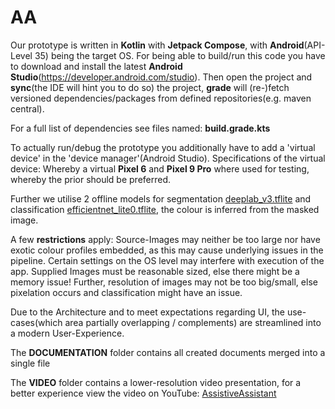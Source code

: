 # AA

Our prototype is written in **Kotlin** with **Jetpack Compose**, with **Android**(API-Level 35) being the target OS.
For being able to build/run this code you have to download and install the latest **Android Studio**(https://developer.android.com/studio).
Then open the project and **sync**(the IDE will hint you to do so) the project, **grade** will (re-)fetch versioned dependencies/packages from defined repositories(e.g. maven central).

For a full list of dependencies see files named: **build.grade.kts**

To actually run/debug the prototype you additionally have to add a 'virtual device' in the 'device manager'(Android Studio).
Specifications of the virtual device:
Whereby a virtual **Pixel 6** and **Pixel 9 Pro** where used for testing, whereby the prior should be preferred.

Further we utilise 2 offline models for segmentation [deeplab_v3.tflite](https://www.kaggle.com/models/tensorflow/deeplabv3/tfLite) and classification [efficientnet_lite0.tflite](https://blog.tensorflow.org/2020/03/higher-accuracy-on-vision-models-with-efficientnet-lite.html), the colour is inferred from the masked image.

A few **restrictions** apply:
Source-Images may neither be too large nor have exotic colour profiles embedded, as this may cause underlying issues in the pipeline.
Certain settings on the OS level may interfere with execution of the app.
Supplied Images must be reasonable sized, else there might be a memory issue!
Further, resolution of images may not be too big/small, else pixelation occurs and classification might have an issue.

Due to the Architecture and to meet expectations regarding UI, the use-cases(which area partially overlapping / complements) are streamlined into a modern User-Experience.

The **DOCUMENTATION** folder contains all created documents merged into a single file

The **VIDEO** folder contains a lower-resolution video presentation, for a better experience view the video on YouTube: [AssistiveAssistant](https://youtu.be/pVKWZzAaG40)


